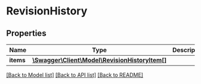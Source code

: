 # RevisionHistory

## Properties
Name | Type | Description | Notes
------------ | ------------- | ------------- | -------------
**items** | [**\Swagger\Client\Model\RevisionHistoryItem[]**](RevisionHistoryItem.md) |  | 

[[Back to Model list]](../../README.md#documentation-for-models) [[Back to API list]](../../README.md#documentation-for-api-endpoints) [[Back to README]](../../README.md)

